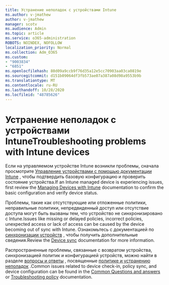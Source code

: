 ```yaml
---
title: Устранение неполадок с устройствами Intune
ms.author: v-jmathew
author: v-jmathew
manager: scotv
ms.audience: Admin
ms.topic: article
ms.service: o365-administration
ROBOTS: NOINDEX, NOFOLLOW
localization_priority: Normal
ms.collection: Adm_O365
ms.custom:
- "9003834"
- "6851"
ms.openlocfilehash: 80d09a9ccb9f76d35a12e5cc70903aa03ca0819e
ms.sourcegitcommit: d151b09064df3fb573ae07a387a08d98a9553b9b
ms.translationtype: MT
ms.contentlocale: ru-RU
ms.lasthandoff: 10/28/2020
ms.locfileid: "48785626"
---
```

# <a name="troubleshooting-problems-with-intune-devices"></a><span data-ttu-id="60f5b-102">Устранение неполадок с устройствами Intune</span><span class="sxs-lookup"><span data-stu-id="60f5b-102">Troubleshooting problems with Intune devices</span></span>

<span data-ttu-id="60f5b-103">Если на управляемом устройстве Intune возникли проблемы, сначала просмотрите [Управление устройствами с помощью документации Intune](https://docs.microsoft.com/mem/intune/protect/endpoint-security-manage-devices) , чтобы подтвердить базовую конфигурацию и проверить состояние устройства.</span><span class="sxs-lookup"><span data-stu-id="60f5b-103">If an Intune managed device is experiencing issues, first review the [Managing Devices with Intune](https://docs.microsoft.com/mem/intune/protect/endpoint-security-manage-devices) documentation to confirm the basic configuration and verify device status.</span></span>

<span data-ttu-id="60f5b-104">Проблемы, такие как отсутствующие или отложенные политики, неправильные политики, непредвиденный доступ или отсутствие доступа могут быть вызваны тем, что устройство не синхронизировано с Intune.</span><span class="sxs-lookup"><span data-stu-id="60f5b-104">Issues like missing or delayed policies, incorrect policies, unexpected access or lack of access can be caused by the device becoming out of sync with Intune.</span></span> <span data-ttu-id="60f5b-105">Ознакомьтесь с документацией по [синхронизации устройств](https://docs.microsoft.com/mem/intune/remote-actions/device-sync) , чтобы получить дополнительные сведения.</span><span class="sxs-lookup"><span data-stu-id="60f5b-105">Review the [Device sync](https://docs.microsoft.com/mem/intune/remote-actions/device-sync) documentation for more information.</span></span>

<span data-ttu-id="60f5b-106">Распространенные проблемы, связанные с возвратом устройства, синхронизацией политик и конфигурацией устройств, можно найти в разделе [вопросы и ответы](https://docs.microsoft.com/mem/intune/configuration/device-profile-troubleshoot) , посвященные [политике и устранению неполадок](https://docs.microsoft.com/mem/intune/configuration/troubleshoot-policies-in-microsoft-intune) .</span><span class="sxs-lookup"><span data-stu-id="60f5b-106">Common issues related to device check-in, policy sync, and device configuration can be found in the [Common Questions and answers](https://docs.microsoft.com/mem/intune/configuration/device-profile-troubleshoot) or [Troubleshooting policy](https://docs.microsoft.com/mem/intune/configuration/troubleshoot-policies-in-microsoft-intune) documentation.</span></span>
